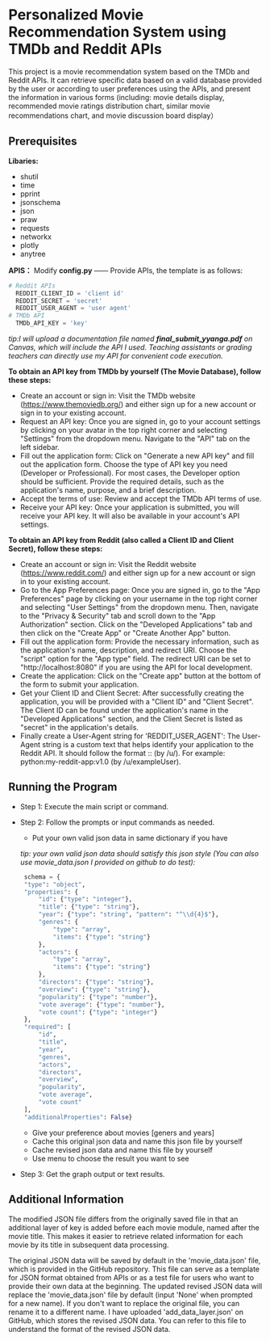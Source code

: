 # Personalized Movie Recommendation System using TMDb and Reddit APIs
This project is a movie recommendation system based on the TMDb and Reddit APIs. It can retrieve specific data based on a valid database provided by the user or according to user preferences using the APIs, and present the information in various forms (including: movie details display, recommended movie ratings distribution chart, similar movie recommendations chart, and movie discussion board display）
## Prerequisites
**Libaries:**
* shutil
* time
* pprint
* jsonschema
* json
* praw
* requests
* networkx
* plotly
* anytree

**APIS：**
 Modify **config.py** —— Provide APIs, the template is as follows:
 
 ```python
 # Reddit APIs
   REDDIT_CLIENT_ID = 'client id'
   REDDIT_SECRET = 'secret'
   REDDIT_USER_AGENT = 'user agent'
 # TMDb API
   TMDb_API_KEY = 'key'
 ```
 *tip:I will upload a documentation file named **final_submit_yyanga.pdf** on Canvas, which will include the API I used. Teaching assistants or grading teachers can directly use my API for convenient code execution.*
 

 **To obtain an API key from TMDb by yourself (The Movie Database), follow these steps:**
   * Create an account or sign in: Visit the TMDb website (https://www.themoviedb.org/) and either sign up for a new account or sign in to your existing account.
   * Request an API key: Once you are signed in, go to your account settings by clicking on your avatar in the top right corner and selecting "Settings" from the dropdown menu. Navigate to the "API" tab on the left sidebar.
   * Fill out the application form: Click on "Generate a new API key" and fill out the application form. Choose the type of API key you need (Developer or Professional). For most cases, the Developer option should be sufficient. Provide the required details, such as the application's name, purpose, and a brief description.
   * Accept the terms of use: Review and accept the TMDb API terms of use.
   * Receive your API key: Once your application is submitted, you will receive your API key. It will also be available in your account's API settings.

**To obtain an API key from Reddit (also called a Client ID and Client Secret), follow these steps:**
   * Create an account or sign in: Visit the Reddit website (https://www.reddit.com/) and either sign up for a new account or sign in to your existing account.
   * Go to the App Preferences page: Once you are signed in, go to the "App Preferences" page by clicking on your username in the top right corner and selecting "User Settings" from the dropdown menu. Then, navigate to the "Privacy & Security" tab and scroll down to the "App Authorization" section. Click on the "Developed Applications" tab and then click on the "Create App" or "Create Another App" button.
   * Fill out the application form: Provide the necessary information, such as the application's name, description, and redirect URI. Choose the "script" option for the "App type" field. The redirect URI can be set to "http://localhost:8080" if you are using the API for local development.
   * Create the application: Click on the "Create app" button at the bottom of the form to submit your application.
   * Get your Client ID and Client Secret: After successfully creating the application, you will be provided with a "Client ID" and "Client Secret". The Client ID can be found under the application's name in the "Developed Applications" section, and the Client Secret is listed as "secret" in the application's details.
   * Finally create a User-Agent string for 'REDDIT_USER_AGENT': The User-Agent string is a custom text that helps identify your application to the Reddit API. It should follow the format <platform>:<app ID>:<version string> (by /u/<your Reddit username>). For example: python:my-reddit-app:v1.0 (by /u/exampleUser).

## Running the Program
* Step 1: Execute the main script or command.
* Step 2: Follow the prompts or input commands as needed.
   * Put your own valid json data in same dictionary if you have
    
   *tip: your own valid json data should satisfy this json style (You can also use movie_data.json I provided on github to do test):*
    
   ```python
    schema = {
    "type": "object",
    "properties": {
        "id": {"type": "integer"},
        "title": {"type": "string"},
        "year": {"type": "string", "pattern": "^\\d{4}$"},
        "genres": {
            "type": "array",
            "items": {"type": "string"}
        },
        "actors": {
            "type": "array",
            "items": {"type": "string"}
        },
        "directors": {"type": "string"},
        "overview": {"type": "string"},
        "popularity": {"type": "number"},
        "vote average": {"type": "number"},
        "vote count": {"type": "integer"}
    },
    "required": [
        "id",
        "title",
        "year",
        "genres",
        "actors",
        "directors",
        "overview",
        "popularity",
        "vote average",
        "vote count"
    ],
    "additionalProperties": False}
   ```
    * Give your preference about movies [geners and years]
    * Cache this original json data and name this json file by yourself
    * Cache revised json data and name this file by yourself
    * Use menu to choose the result you want to see
   
* Step 3: Get the graph output or text results.

## Additional Information
The modified JSON file differs from the originally saved file in that an additional layer of key is added before each movie module, named after the movie title. This makes it easier to retrieve related information for each movie by its title in subsequent data processing. 

The original JSON data will be saved by default in the 'movie_data.json' file, which is provided in the GitHub repository. This file can serve as a template for JSON format obtained from APIs or as a test file for users who want to provide their own data at the beginning. The updated revised JSON data will replace the 'movie_data.json' file by default (input 'None' when prompted for a new name). If you don't want to replace the original file, you can rename it to a different name. I have uploaded 'add_data_layer.json' on GitHub, which stores the revised JSON data. You can refer to this file to understand the format of the revised JSON data.
